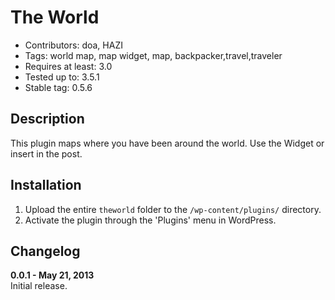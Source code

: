 # The World

- Contributors: doa, HAZI
- Tags: world map, map widget, map, backpacker,travel,traveler
- Requires at least: 3.0
- Tested up to: 3.5.1
- Stable tag: 0.5.6

## Description

This plugin maps where you have been around the world.
Use the Widget or insert <?php the_world_map() ?> in the post.

## Installation

1. Upload the entire `theworld` folder to the `/wp-content/plugins/` directory.
2. Activate the plugin through the 'Plugins' menu in WordPress.

## Changelog

**0.0.1 - May 21, 2013**  
Initial release.
